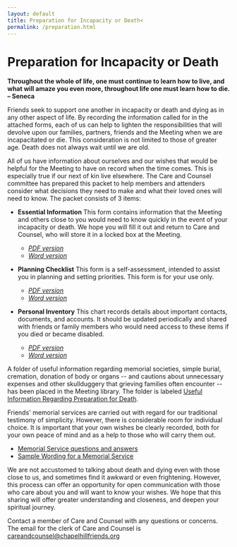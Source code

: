 ```yaml
---
layout: default
title: Preparation for Incapacity or Death<
permalink: /preparation.html
---
```


# Preparation for Incapacity or Death


**Throughout the whole of life, one must continue to learn how to live, and what will amaze you even more, throughout life one must learn how to die.  – Seneca**

Friends seek to support one another in incapacity or death and dying as in any
other aspect of life. By recording the information called for in the attached
forms, each of us can help to lighten the responsibilities that will devolve
upon our families, partners, friends and the Meeting when we are incapacitated
or die.  This consideration is not limited to those of greater age.  Death does
not always wait until we are old.

All of us have information about ourselves and our wishes that would be helpful
for the Meeting to have on record when the time comes.  This is especially true
if our next of kin live elsewhere.  The Care and Counsel committee has prepared
this packet to help members and attenders consider what decisions they need to
make and what their loved ones will need to know.  The packet consists of 3
items:

- **Essential Information** This form contains information that the Meeting and others close to you would need to know quickly in the event of your incapacity or death.  We hope you will fill it out and return to Care and Counsel, who will store it in a locked box at the Meeting.

  - <a href="{{ site.baseurl }}/assets/pdf/EndOfLife-MeetingDocumentationForm.pdf" target="\_new"><i>PDF version</i></a>
  - <a href="{{ site.baseurl }}/assets/DOC/EndOfLife-MeetingDocumentationForm.docx" target="\_new"><i>Word version</i></a>

- **Planning Checklist** This form is a self-assessment, intended to assist you in planning and setting priorities. This form is for your use only.
   - <a href="{{ site.baseurl }}/assets/pdf/PlanningChecklistRevised.pdf" target="\_new"><i>PDF version</i></a>
   - <a href="{{ site.baseurl }}/assets/DOC/PlanningChecklistrevised.doc" target="\_new"><i>Word version</i></a>

- **Personal Inventory** This chart records details about important
  contacts, documents, and accounts.  It should be updated periodically and
  shared with friends or family members who would need access to these items if
  you died or became disabled.
  - <a href="{{ site.baseurl }}/assets/pdf/PlanningForEndOfLife_1-2016.pdf" target="\_new"><i>PDF version</i></a>
  - <a href="{{ site.baseurl }}/assets/DOC/PlanningForEndOfLife_1-2016.doc" target="\_new"><i>Word version</i></a>

A folder of useful information regarding memorial societies, simple burial,
cremation, donation of body or organs -- and cautions about unnecessary expenses
and other skullduggery that grieving families often encounter -- has been placed
in the Meeting library. The folder is labeled <u>Useful Information Regarding
Preparation for Death</u>.

Friends' memorial services are carried out with regard for our traditional
testimony of simplicity. However, there is considerable room for individual
choice. It is important that your own wishes be clearly recorded, both for your
own peace of mind and as a help to those who will carry them out.

- <a href="{{ site.baseurl }}/assets/pdf/MemorialWorshipQ+A.pdf" target="\_new">Memorial Service questions and answers</a>
- <a href="{{ site.baseurl }}/assets/pdf/SampleWording-MemorialService.pdf" target="\_new">Sample Wording for a Memorial Service</a>

We are not accustomed to talking about death and dying even with those close to
us, and sometimes find it awkward or even frightening.  However, this process
can offer an opportunity for open communication with those who care about you
and will want to know your wishes.  We hope that this sharing will offer greater
understanding and closeness, and deepen your spiritual journey.  

Contact a member of Care and Counsel with any questions or concerns. The email
for the clerk of Care and Counsel is <a href="mailto:careandcounsel@chapelhillfriends.org">careandcounsel@chapelhillfriends.org</a>
